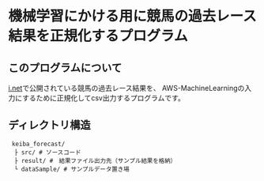 # 機械学習にかける用に競馬の過去レース結果を正規化するプログラム

## このプログラムについて
[i.net](http://www.keiba-i.net/result/)で公開されている競馬の過去レース結果を、
AWS-MachineLearningの入力にするために正規化してcsv出力するプログラムです。

## ディレクトリ構造
```
 keiba_forecast/
　├ src/ # ソースコード
　├ result/ #　結果ファイル出力先（サンプル結果を格納）
　└ dataSample/ # サンプルデータ置き場
```
